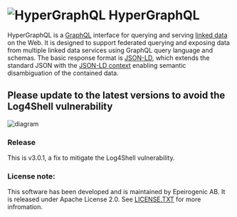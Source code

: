 ![HyperGraphQL](docs/HyperGraphQL.png)  HyperGraphQL
======

HyperGraphQL is a [GraphQL](http://graphql.org) interface for querying and serving [linked data](https://www.w3.org/standards/semanticweb/data) on the Web. It is designed to support federated querying and exposing data from multiple linked data services using GraphQL query language and schemas. The basic response format is [JSON-LD](https://json-ld.org), which extends the standard JSON with the [JSON-LD context](https://json-ld.org/spec/latest/json-ld-api-best-practices/#dfn-json-ld-context) enabling semantic disambiguation of the contained data.

## Please update to the latest versions to avoid the Log4Shell vulnerability

<img src="https://www.hypergraphql.org/sources/front-diagram.svg" alt="diagram">

### Release
This is v3.0.1, a fix to mitigate the Log4Shell vulnerability.
### License note:
 This software has been developed and is maintained by Epeirogenic AB. It 
          is released under Apache License 2.0. See [LICENSE.TXT](https://github.com/hypergraphql/hypergraphql/blob/master/LICENSE.TXT) for more infromation. 
      
